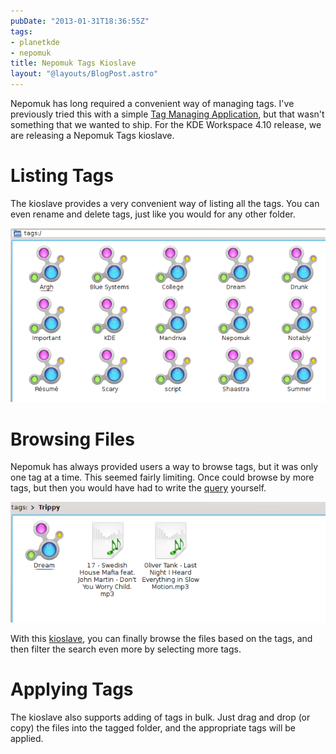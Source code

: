 ```yaml
---
pubDate: "2013-01-31T18:36:55Z"
tags:
- planetkde
- nepomuk
title: Nepomuk Tags Kioslave
layout: "@layouts/BlogPost.astro"
---
```


Nepomuk has long required a convenient way of managing tags. I've
previously tried this with a simple [Tag Managing Application][], but
that wasn't something that we wanted to ship. For the KDE Workspace 4.10
release, we are releasing a Nepomuk Tags kioslave.

Listing Tags
============

The kioslave provides a very convenient way of listing all the tags. You
can even rename and delete tags, just like you would for any other
folder.

![image][]

Browsing Files
==============

Nepomuk has always provided users a way to browse tags, but it was only
one tag at a time. This seemed fairly limiting. Once could browse by
more tags, but then you would have had to write the [query][] yourself.

![image][1]

With this [kioslave][], you can finally browse the files based on the
tags, and then filter the search even more by selecting more tags.

Applying Tags
=============

The kioslave also supports adding of tags in bulk. Just drag and drop
(or copy) the files into the tagged folder, and the appropriate tags
will be applied.

  [Tag Managing Application]: http://vhanda.in/blog/2012/01/nepomuk-tag-manager/
  [image]: /blog/images/2013/01/31/nepomuk-tags-root.png
  [query]: http://userbase.kde.org/Nepomuk/kioslaves/search
  [1]: /blog/images/2013/01/31/nepomuk-tags-browsing.png
  [kioslave]: http://userbase.kde.org/Nepomuk/kioslaves/tags
